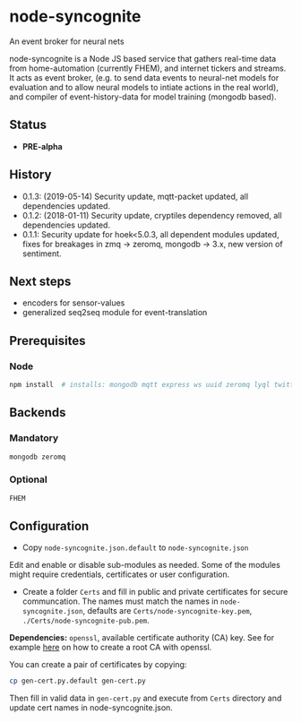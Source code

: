 # node-syncognite

An event broker for neural nets

node-syncognite is a Node JS based service that gathers real-time data from home-automation (currently FHEM), and internet tickers and streams. It acts as event broker, (e.g. to send data events to neural-net models for evaluation and to allow neural models to intiate actions in the real world), and compiler of event-history-data for model training (mongodb based).

## Status

* **PRE-alpha**

## History

* 0.1.3: (2019-05-14) Security update, mqtt-packet updated, all dependencies updated.
* 0.1.2: (2018-01-11) Security update, cryptiles dependency removed, all dependencies updated.
* 0.1.1: Security update for hoek<5.0.3, all dependent modules updated, fixes for breakages in zmq -> zeromq, mongodb -> 3.x, new version of sentiment.

## Next steps

* encoders for sensor-values
* generalized seq2seq module for event-translation

## Prerequisites

### Node

```bash
npm install  # installs: mongodb mqtt express ws uuid zeromq lyql twitter sentiment
```

## Backends

### Mandatory

```bash
mongodb zeromq
```

### Optional

```bash
FHEM
```

## Configuration

* Copy `node-syncognite.json.default` to `node-syncognite.json`

Edit and enable or disable sub-modules as needed. Some of the modules might require credentials, certificates or user configuration.

* Create a folder `Certs` and fill in public and private certificates for secure communcation. The names must match the names in `node-syncognite.json`, defaults are `Certs/node-syncognite-key.pem`, `./Certs/node-syncognite-pub.pem`. 

**Dependencies:** `openssl`, available certificate authority (CA) key. See for example [here](https://gist.github.com/fntlnz/cf14feb5a46b2eda428e000157447309) on how to create a root CA with openssl.

You can create a pair of certificates by copying:

```bash
cp gen-cert.py.default gen-cert.py
```

Then fill in valid data in `gen-cert.py` and execute from `Certs` directory and update cert names in node-syncognite.json.
